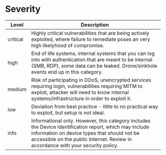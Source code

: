 # Severity

| Level | Description |
| -- | --- |
| critical | Highly critical vulnerabilities that are being actively exploited, where failure to remediate poses an very high likelyhood of compromise.
| high | End of life systems, internal systems that you can log into with authentication that are meant to be internal (SMB, RDP), some data can be leaked. Drone/sinkhole events end up in this category.
| medium | Risk of participating in DDoS, unencrypted services requiring login, vulnerabilities requiring MITM to exploit, attacker will need to know internal systems/infrastructure in order to exploit it.
| low | Deviation from best practice - little to no practical way to exploit, but setup is not ideal.
| info | Informational only. However, this category includes the Device Identification report, which may include information on device types that should not be accessible on the public Internet. Review in accordance with your security policy.
        
